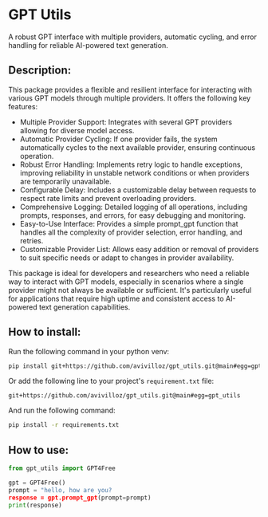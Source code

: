 # GPT Utils

A robust GPT interface with multiple providers, automatic cycling, and error handling for reliable AI-powered text generation.

## Description:

This package provides a flexible and resilient interface for interacting with various GPT models through multiple providers. It offers the following key features:

- Multiple Provider Support: Integrates with several GPT providers allowing for diverse model access.
- Automatic Provider Cycling: If one provider fails, the system automatically cycles to the next available provider, ensuring continuous operation.
- Robust Error Handling: Implements retry logic to handle exceptions, improving reliability in unstable network conditions or when providers are temporarily unavailable.
- Configurable Delay: Includes a customizable delay between requests to respect rate limits and prevent overloading providers.
- Comprehensive Logging: Detailed logging of all operations, including prompts, responses, and errors, for easy debugging and monitoring.
- Easy-to-Use Interface: Provides a simple prompt_gpt function that handles all the complexity of provider selection, error handling, and retries.
- Customizable Provider List: Allows easy addition or removal of providers to suit specific needs or adapt to changes in provider availability.

This package is ideal for developers and researchers who need a reliable way to interact with GPT models, especially in scenarios where a single provider might not always be available or sufficient. It's particularly useful for applications that require high uptime and consistent access to AI-powered text generation capabilities.

## How to install:

Run the following command in your python venv:

```sh
pip install git+https://github.com/avivilloz/gpt_utils.git@main#egg=gpt_utils
```

Or add the following line to your project's `requirement.txt` file:

```
git+https://github.com/avivilloz/gpt_utils.git@main#egg=gpt_utils
```

And run the following command:

```sh
pip install -r requirements.txt
```

## How to use:

```python
from gpt_utils import GPT4Free

gpt = GPT4Free()
prompt = "hello, how are you?
response = gpt.prompt_gpt(prompt=prompt)
print(response)
```